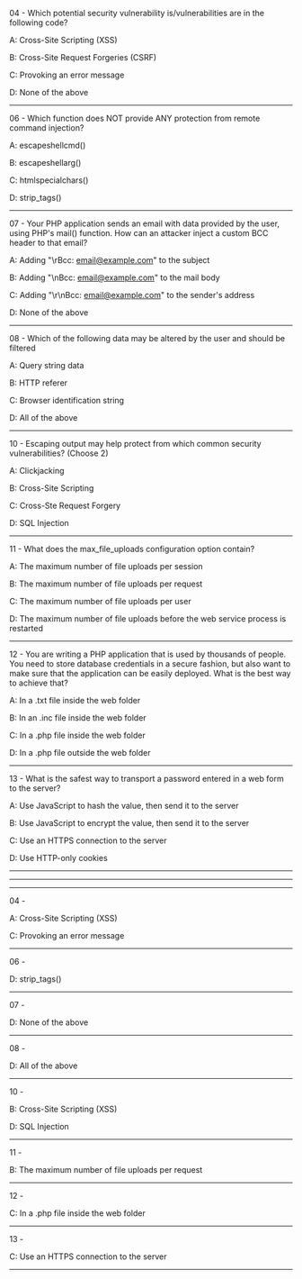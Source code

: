 04 - Which potential security vulnerability is/vulnerabilities are in the following code?

A: Cross-Site Scripting (XSS)

B: Cross-Site Request Forgeries (CSRF)

C: Provoking an error message

D: None of the above
___
06 - Which function does NOT provide ANY protection from remote command injection?

A: escapeshellcmd()

B: escapeshellarg()

C: htmlspecialchars()

D: strip_tags()
___
07 - Your PHP application sends an email with data provided by the user, using PHP's mail() function. How can an attacker inject a custom BCC header to that email?

A: Adding "\rBcc: email@example.com" to the subject

B: Adding "\nBcc: email@example.com" to the mail body

C: Adding "\r\nBcc: email@example.com" to the sender's address

D: None of the above
___
08 - Which of the following data may be altered by the user and should be filtered

A: Query string data

B: HTTP referer

C: Browser identification string

D: All of the above
___
10 - Escaping output may help protect from which common security vulnerabilities? (Choose 2)

A: Clickjacking

B: Cross-Site Scripting

C: Cross-Ste Request Forgery

D: SQL Injection
___
11 - What does the max_file_uploads configuration option contain?

A: The maximum number of file uploads per session

B: The maximum number of file uploads per request

C: The maximum number of file uploads per user

D: The maximum number of file uploads before the web service process is restarted
___
12 - You are writing a PHP application that is used by thousands of people. You need to store database credentials in a secure fashion, but also want to make sure that the application can be easily deployed. What is the best way to achieve that?

A: In a .txt file inside the web folder

B: In an .inc file inside the web folder

C: In a .php file inside the web folder

D: In a .php file outside the web folder
___
13 - What is the safest way to transport a password entered in a web form to the server?

A: Use JavaScript to hash the value, then send it to the server

B: Use JavaScript to encrypt the value, then send it to the server

C: Use an HTTPS connection to the server

D: Use HTTP-only cookies
___

___

___
04 -

A: Cross-Site Scripting (XSS)

C: Provoking an error message
___
06 -

D: strip_tags()
___
07 -

D: None of the above
___
08 -

D: All of the above
___
10 -

B: Cross-Site Scripting (XSS)

D: SQL Injection
___
11 -

B: The maximum number of file uploads per request
___
12 -

C: In a .php file inside the web folder
___
13 -

C: Use an HTTPS connection to the server
___
